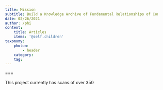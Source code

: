 ```yaml
---
title: Mission
subtitle: Build a Knowledge Archive of Fundamental Relationships of Constructive Geometry
date: 02/26/2021
author: /phi
content:
    title: Articles
    items: '@self.children'
taxonomy:
    photon:
        - header
    category: 
    tag: 
---
```



===

This project currently has scans of over 350
